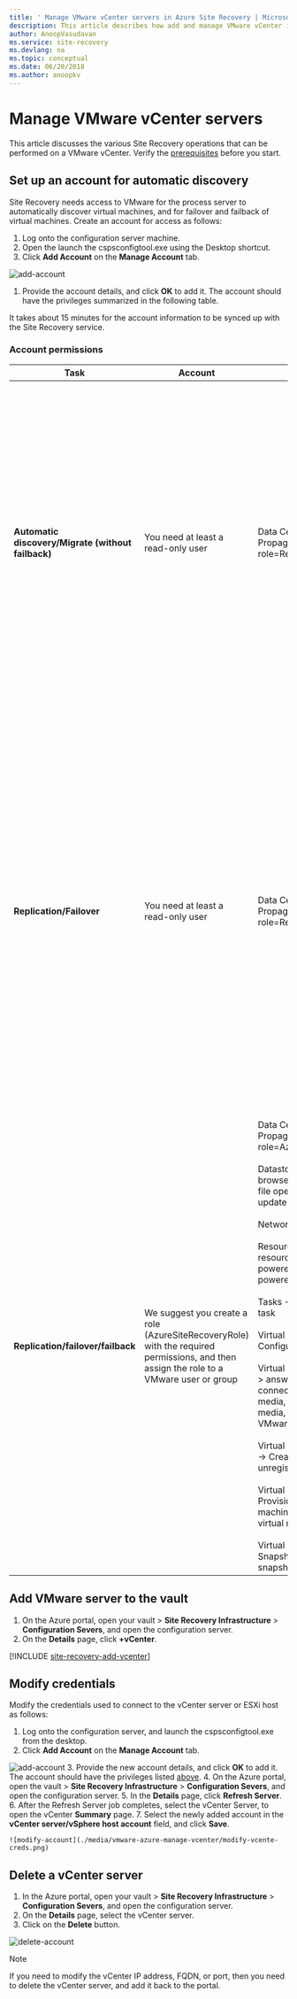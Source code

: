 ```yaml
---
title: ' Manage VMware vCenter servers in Azure Site Recovery | Microsoft Docs'
description: This article describes how add and manage VMware vCenter in Azure Site Recovery.
author: AnoopVasudavan
ms.service: site-recovery
ms.devlang: na
ms.topic: conceptual
ms.date: 06/20/2018
ms.author: anoopkv
---
```


# Manage VMware vCenter servers 

This article discusses the various Site Recovery operations that can be performed on a VMware vCenter. Verify the [prerequisites](vmware-physical-azure-support-matrix.md#replicated-machines) before you start.


## Set up an account for automatic discovery

Site Recovery needs access to VMware for the process server to automatically discover virtual machines, and for failover and failback of virtual machines. Create an account for access as follows:

1. Log onto the configuration server machine.
2. Open the launch the cspsconfigtool.exe using the Desktop shortcut.
3. Click **Add Account** on the **Manage Account** tab.

  ![add-account](./media/vmware-azure-manage-vcenter/addaccount.png)
1. Provide the account details, and click **OK** to add it.  The account should have the privileges summarized in the following table. 

It takes about 15 minutes for the account information to be synced up with the Site Recovery service.

### Account permissions

|**Task** | **Account** | **Permissions** | **Details**|
|--- | --- | --- | ---|
|**Automatic discovery/Migrate (without failback)** | You need at least a read-only user | Data Center object –> Propagate to Child Object, role=Read-only | User assigned at datacenter level, and has access to all the objects in the datacenter.<br/><br/> To restrict access, assign the **No access** role with the **Propagate to child** object, to the child objects (vSphere hosts, datastores, virtual machines, and networks).|
|**Replication/Failover** | You need at least a read-only user| Data Center object –> Propagate to Child Object, role=Read-only | User assigned at datacenter level, and has access to all the objects in the datacenter.<br/><br/> To restrict access, assign the **No access** role with the **Propagate to child** object to the child objects (vSphere hosts, datastores, virtual machines, and networks).<br/><br/> Useful for migration purposes, but not full replication, failover, failback.|
|**Replication/failover/failback** | We suggest you create a role (AzureSiteRecoveryRole) with the required permissions, and then assign the role to a VMware user or group | Data Center object –> Propagate to Child Object, role=AzureSiteRecoveryRole<br/><br/> Datastore -> Allocate space, browse datastore, low-level file operations, remove file, update virtual machine files<br/><br/> Network -> Network assign<br/><br/> Resource -> Assign VM to resource pool, migrate powered off VM, migrate powered on VM<br/><br/> Tasks -> Create task, update task<br/><br/> Virtual machine -> Configuration<br/><br/> Virtual machine -> Interact -> answer question, device connection, configure CD media, configure floppy media, power off, power on, VMware tools install<br/><br/> Virtual machine -> Inventory -> Create, register, unregister<br/><br/> Virtual machine -> Provisioning -> Allow virtual machine download, allow virtual machine files upload<br/><br/> Virtual machine -> Snapshots -> Remove snapshots | User assigned at datacenter level, and has access to all the objects in the datacenter.<br/><br/> To restrict access, assign the **No access** role with the **Propagate to child** object, to the child objects (vSphere hosts, datastores, virtual machines, and networks).|


## Add VMware server to the vault

1. On the Azure portal, open your vault > **Site Recovery Infrastructure** > **Configuration Severs**, and open the configuration server.
2. On the **Details** page, click **+vCenter**.

[!INCLUDE [site-recovery-add-vcenter](../../includes/site-recovery-add-vcenter.md)]

## Modify credentials

Modify the credentials used to connect to the vCenter server or ESXi host as follows:

1. Log onto the configuration server, and launch the cspsconfigtool.exe from the desktop.
2. Click **Add Account** on the **Manage Account** tab.

  ![add-account](./media/vmware-azure-manage-vcenter/addaccount.png)
3. Provide the new account details, and click **OK** to add it. The account should have the privileges listed [above](#account-permissions).
4. On the Azure portal, open the vault > **Site Recovery Infrastructure** > **Configuration Severs**, and open the configuration server.
5. In the **Details** page, click **Refresh Server**.
6. After the Refresh Server job completes, select the vCenter Server, to open the vCenter **Summary** page.
7. Select the newly added account in the **vCenter server/vSphere host account** field, and click **Save**.

    ![modify-account](./media/vmware-azure-manage-vcenter/modify-vcente-creds.png)

## Delete a vCenter server

1. In the Azure portal, open your vault > **Site Recovery Infrastructure** > **Configuration Severs**, and open the configuration server.
2. On the **Details** page, select the vCenter server.
3. Click on the **Delete** button.

  ![delete-account](./media/vmware-azure-manage-vcenter/delete-vcenter.png)

> [!NOTE]
If you need to modify the vCenter IP address, FQDN, or port, then you need to delete the vCenter server, and add it back to the portal.
